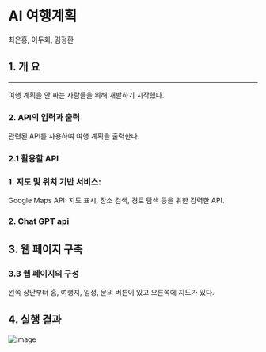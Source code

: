 # AI 여행계획

 최은홍, 이두회, 김정환

## 1. 개 요
* * *
여행 계획을 안 짜는 사람들을 위해 개발하기 시작했다.


### 2. API의 입력과 출력
관련된 API를 사용하여 여행 계획을 출력한다. 

### 2.1 활용할 API
### 1. 지도 및 위치 기반 서비스:
Google Maps API: 지도 표시, 장소 검색, 경로 탐색 등을 위한 강력한 API.

### 2. Chat GPT api

## 3. 웹 페이지 구축

### 3.3 웹 페이지의 구성
왼쪽 상단부터 홈, 여행지, 일정, 문의 버튼이 있고 오른쪽에 지도가 있다.

## 4. 실행 결과
![image](https://github.com/KJH03/KJH03/assets/132320204/7149fd92-5542-46ba-bbcd-256c016543f5)

